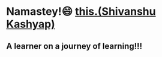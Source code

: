 # Namastey!😄 <a href="https://www.linkedin.com/in/shivanshu-kashyap-258431192/">this.(Shivanshu Kashyap)</a>
## A learner on a journey of learning!!!

<!--
**kriyptor/kriyptor** is a ✨ _special_ ✨ repository because its `README.md` (this file) appears on your GitHub profile.

Here are some ideas to get you started:

- 🔭 I’m currently working on ...
- 🌱 I’m currently learning ...
- 👯 I’m looking to collaborate on ...
- 🤔 I’m looking for help with ...
- 💬 Ask me about ...
- 📫 How to reach me: ...
- 😄 Pronouns: ...
- ⚡ Fun fact: ...
-->
